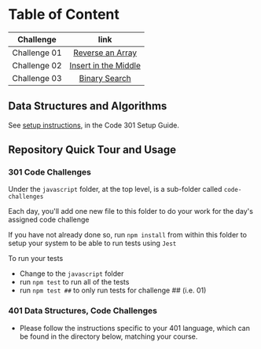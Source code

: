 # Table of Content

| Challenge    |                                                  link                                                   |
| ------------ | :-----------------------------------------------------------------------------------------------------: |
| Challenge 01 | [Reverse an Array](https://github.com/HamzaAhmad97/data-structures-and-algorithms/blob/main/array_reverse/README.md) |
| Challenge 02 | [Insert in the Middle](https://github.com/HamzaAhmad97/data-structures-and-algorithms/blob/main/array_insert_shift/README.md) |
| Challenge 03 | [Binary Search](https://github.com/HamzaAhmad97/data-structures-and-algorithms/blob/main/array_binary_search/README.md) |


## Data Structures and Algorithms

See [setup instructions](https://codefellows.github.io/setup-guide/code-301/3-code-challenges), in the Code 301 Setup Guide.

## Repository Quick Tour and Usage

### 301 Code Challenges

Under the `javascript` folder, at the top level, is a sub-folder called `code-challenges`

Each day, you'll add one new file to this folder to do your work for the day's assigned code challenge

If you have not already done so, run `npm install` from within this folder to setup your system to be able to run tests using `Jest`

To run your tests

- Change to the `javascript` folder
- run `npm test` to run all of the tests
- run `npm test ##` to only run tests for challenge ## (i.e. 01)

### 401 Data Structures, Code Challenges

- Please follow the instructions specific to your 401 language, which can be found in the directory below, matching your course.

